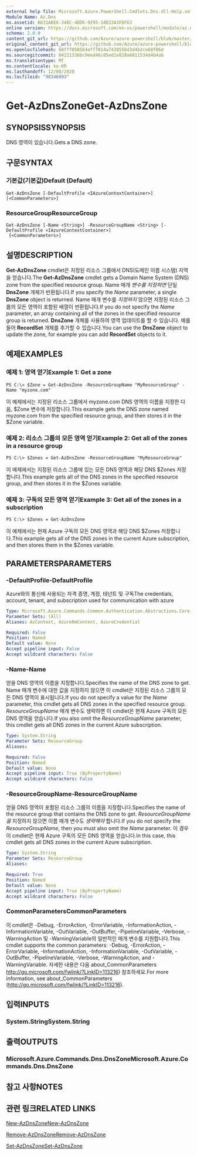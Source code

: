 ```yaml
---
external help file: Microsoft.Azure.PowerShell.Cmdlets.Dns.dll-Help.xml
Module Name: Az.Dns
ms.assetid: B831ABE6-348C-4DD6-9295-18D23A1FDF63
online version: https://docs.microsoft.com/en-us/powershell/module/az.dns/get-azdnszone
schema: 2.0.0
content_git_url: https://github.com/Azure/azure-powershell/blob/master/src/Dns/Dns/help/Get-AzDnsZone.md
original_content_git_url: https://github.com/Azure/azure-powershell/blob/master/src/Dns/Dns/help/Get-AzDnsZone.md
ms.openlocfilehash: 68fff050564eff7014a7428556d3d4b2ce68f06d
ms.sourcegitcommit: 04221336bc9eed46c05ed1e828a6811534d4b4ab
ms.translationtype: MT
ms.contentlocale: ko-KR
ms.lasthandoff: 12/08/2020
ms.locfileid: "98346893"
---
```

# <span data-ttu-id="8416b-101">Get-AzDnsZone</span><span class="sxs-lookup"><span data-stu-id="8416b-101">Get-AzDnsZone</span></span>

## <span data-ttu-id="8416b-102">SYNOPSIS</span><span class="sxs-lookup"><span data-stu-id="8416b-102">SYNOPSIS</span></span>
<span data-ttu-id="8416b-103">DNS 영역이 있습니다.</span><span class="sxs-lookup"><span data-stu-id="8416b-103">Gets a DNS zone.</span></span>

## <span data-ttu-id="8416b-104">구문</span><span class="sxs-lookup"><span data-stu-id="8416b-104">SYNTAX</span></span>

### <span data-ttu-id="8416b-105">기본값(기본값)</span><span class="sxs-lookup"><span data-stu-id="8416b-105">Default (Default)</span></span>
```
Get-AzDnsZone [-DefaultProfile <IAzureContextContainer>] [<CommonParameters>]
```

### <span data-ttu-id="8416b-106">ResourceGroup</span><span class="sxs-lookup"><span data-stu-id="8416b-106">ResourceGroup</span></span>
```
Get-AzDnsZone [-Name <String>] -ResourceGroupName <String> [-DefaultProfile <IAzureContextContainer>]
 [<CommonParameters>]
```

## <span data-ttu-id="8416b-107">설명</span><span class="sxs-lookup"><span data-stu-id="8416b-107">DESCRIPTION</span></span>
<span data-ttu-id="8416b-108">**Get-AzDnsZone** cmdlet은 지정된 리소스 그룹에서 DNS(도메인 이름 시스템) 지역을 얻습니다.</span><span class="sxs-lookup"><span data-stu-id="8416b-108">The **Get-AzDnsZone** cmdlet gets a Domain Name System (DNS) zone from the specified resource group.</span></span>
<span data-ttu-id="8416b-109">Name 매개 *변수를 지정하면* 단일 **DnsZone** 개체가 반환됩니다.</span><span class="sxs-lookup"><span data-stu-id="8416b-109">If you specify the *Name* parameter, a single **DnsZone** object is returned.</span></span>
<span data-ttu-id="8416b-110">Name 매개 변수를 *지정하지* 않으면 지정된 리소스 그룹의 모든 영역이 포함된 배열이 반환됩니다.</span><span class="sxs-lookup"><span data-stu-id="8416b-110">If you do not specify the *Name* parameter, an array containing all of the zones in the specified resource group is returned.</span></span>
<span data-ttu-id="8416b-111">**DnsZone** 개체를 사용하여 영역 업데이트를 할 수 있습니다. 예를 들어 **RecordSet** 개체를 추가할 수 있습니다.</span><span class="sxs-lookup"><span data-stu-id="8416b-111">You can use the **DnsZone** object to update the zone, for example you can add **RecordSet** objects to it.</span></span>

## <span data-ttu-id="8416b-112">예제</span><span class="sxs-lookup"><span data-stu-id="8416b-112">EXAMPLES</span></span>

### <span data-ttu-id="8416b-113">예제 1: 영역 얻기</span><span class="sxs-lookup"><span data-stu-id="8416b-113">Example 1: Get a zone</span></span>
```
PS C:\> $Zone = Get-AzDnsZone -ResourceGroupName "MyResourceGroup" -Name "myzone.com"
```

<span data-ttu-id="8416b-114">이 예제에서는 지정된 리소스 그룹에서 myzone.com DNS 영역의 이름을 지정한 다음, $Zone 변수에 저장합니다.</span><span class="sxs-lookup"><span data-stu-id="8416b-114">This example gets the DNS zone named myzone.com from the specified resource group, and then stores it in the $Zone variable.</span></span>

### <span data-ttu-id="8416b-115">예제 2: 리소스 그룹의 모든 영역 얻기</span><span class="sxs-lookup"><span data-stu-id="8416b-115">Example 2: Get all of the zones in a resource group</span></span>
```
PS C:\> $Zones = Get-AzDnsZone -ResourceGroupName "MyResourceGroup"
```

<span data-ttu-id="8416b-116">이 예제에서는 지정된 리소스 그룹에 있는 모든 DNS 영역과 해당 DNS $Zones 저장합니다.</span><span class="sxs-lookup"><span data-stu-id="8416b-116">This example gets all of the DNS zones in the specified resource group, and then stores it in the $Zones variable.</span></span>

### <span data-ttu-id="8416b-117">예제 3: 구독의 모든 영역 얻기</span><span class="sxs-lookup"><span data-stu-id="8416b-117">Example 3: Get all of the zones in a subscription</span></span>
```
PS C:\> $Zones = Get-AzDnsZone
```

<span data-ttu-id="8416b-118">이 예제에서는 현재 Azure 구독의 모든 DNS 영역과 해당 DNS $Zones 저장합니다.</span><span class="sxs-lookup"><span data-stu-id="8416b-118">This example gets all of the DNS zones in the current Azure subscription, and then stores them in the $Zones variable.</span></span>

## <span data-ttu-id="8416b-119">PARAMETERS</span><span class="sxs-lookup"><span data-stu-id="8416b-119">PARAMETERS</span></span>

### <span data-ttu-id="8416b-120">-DefaultProfile</span><span class="sxs-lookup"><span data-stu-id="8416b-120">-DefaultProfile</span></span>
<span data-ttu-id="8416b-121">Azure와의 통신에 사용되는 자격 증명, 계정, 테넌트 및 구독</span><span class="sxs-lookup"><span data-stu-id="8416b-121">The credentials, account, tenant, and subscription used for communication with azure</span></span>

```yaml
Type: Microsoft.Azure.Commands.Common.Authentication.Abstractions.Core.IAzureContextContainer
Parameter Sets: (All)
Aliases: AzContext, AzureRmContext, AzureCredential

Required: False
Position: Named
Default value: None
Accept pipeline input: False
Accept wildcard characters: False
```

### <span data-ttu-id="8416b-122">-Name</span><span class="sxs-lookup"><span data-stu-id="8416b-122">-Name</span></span>
<span data-ttu-id="8416b-123">얻을 DNS 영역의 이름을 지정합니다.</span><span class="sxs-lookup"><span data-stu-id="8416b-123">Specifies the name of the DNS zone to get.</span></span>
<span data-ttu-id="8416b-124">Name 매개 변수에 대한  값을 지정하지 않으면 이 cmdlet은 지정된 리소스 그룹의 모든 DNS 영역이 표시됩니다.</span><span class="sxs-lookup"><span data-stu-id="8416b-124">If you do not specify a value for the *Name* parameter, this cmdlet gets all DNS zones in the specified resource group.</span></span>
<span data-ttu-id="8416b-125">*ResourceGroupName* 매개 변수도 생략하면 이 cmdlet은 현재 Azure 구독의 모든 DNS 영역을 얻습니다.</span><span class="sxs-lookup"><span data-stu-id="8416b-125">If you also omit the *ResourceGroupName* parameter, this cmdlet gets all DNS zones in the current Azure subscription.</span></span>

```yaml
Type: System.String
Parameter Sets: ResourceGroup
Aliases:

Required: False
Position: Named
Default value: None
Accept pipeline input: True (ByPropertyName)
Accept wildcard characters: False
```

### <span data-ttu-id="8416b-126">-ResourceGroupName</span><span class="sxs-lookup"><span data-stu-id="8416b-126">-ResourceGroupName</span></span>
<span data-ttu-id="8416b-127">얻을 DNS 영역이 포함된 리소스 그룹의 이름을 지정합니다.</span><span class="sxs-lookup"><span data-stu-id="8416b-127">Specifies the name of the resource group that contains the DNS zone to get.</span></span>
<span data-ttu-id="8416b-128">*ResourceGroupName을* 지정하지 않으면 이름 매개 변수도 *생략해야* 합니다.</span><span class="sxs-lookup"><span data-stu-id="8416b-128">If you do not specify the *ResourceGroupName*, then you must also omit the *Name* parameter.</span></span>
<span data-ttu-id="8416b-129">이 경우 이 cmdlet은 현재 Azure 구독의 모든 DNS 영역을 얻습니다.</span><span class="sxs-lookup"><span data-stu-id="8416b-129">In this case, this cmdlet gets all DNS zones in the current Azure subscription.</span></span>

```yaml
Type: System.String
Parameter Sets: ResourceGroup
Aliases:

Required: True
Position: Named
Default value: None
Accept pipeline input: True (ByPropertyName)
Accept wildcard characters: False
```

### <span data-ttu-id="8416b-130">CommonParameters</span><span class="sxs-lookup"><span data-stu-id="8416b-130">CommonParameters</span></span>
<span data-ttu-id="8416b-131">이 cmdlet은 -Debug, -ErrorAction, -ErrorVariable, -InformationAction, -InformationVariable, -OutVariable, -OutBuffer, -PipelineVariable, -Verbose, -WarningAction 및 -WarningVariable의 일반적인 매개 변수를 지원합니다.</span><span class="sxs-lookup"><span data-stu-id="8416b-131">This cmdlet supports the common parameters: -Debug, -ErrorAction, -ErrorVariable, -InformationAction, -InformationVariable, -OutVariable, -OutBuffer, -PipelineVariable, -Verbose, -WarningAction, and -WarningVariable.</span></span> <span data-ttu-id="8416b-132">자세한 내용은 다음 about_CommonParameters http://go.microsoft.com/fwlink/?LinkID=113216) 참조하세요.</span><span class="sxs-lookup"><span data-stu-id="8416b-132">For more information, see about_CommonParameters (http://go.microsoft.com/fwlink/?LinkID=113216).</span></span>

## <span data-ttu-id="8416b-133">입력</span><span class="sxs-lookup"><span data-stu-id="8416b-133">INPUTS</span></span>

### <span data-ttu-id="8416b-134">System.String</span><span class="sxs-lookup"><span data-stu-id="8416b-134">System.String</span></span>

## <span data-ttu-id="8416b-135">출력</span><span class="sxs-lookup"><span data-stu-id="8416b-135">OUTPUTS</span></span>

### <span data-ttu-id="8416b-136">Microsoft.Azure.Commands.Dns.DnsZone</span><span class="sxs-lookup"><span data-stu-id="8416b-136">Microsoft.Azure.Commands.Dns.DnsZone</span></span>

## <span data-ttu-id="8416b-137">참고 사항</span><span class="sxs-lookup"><span data-stu-id="8416b-137">NOTES</span></span>

## <span data-ttu-id="8416b-138">관련 링크</span><span class="sxs-lookup"><span data-stu-id="8416b-138">RELATED LINKS</span></span>

[<span data-ttu-id="8416b-139">New-AzDnsZone</span><span class="sxs-lookup"><span data-stu-id="8416b-139">New-AzDnsZone</span></span>](./New-AzDnsZone.md)

[<span data-ttu-id="8416b-140">Remove-AzDnsZone</span><span class="sxs-lookup"><span data-stu-id="8416b-140">Remove-AzDnsZone</span></span>](./Remove-AzDnsZone.md)

[<span data-ttu-id="8416b-141">Set-AzDnsZone</span><span class="sxs-lookup"><span data-stu-id="8416b-141">Set-AzDnsZone</span></span>](./Set-AzDnsZone.md)
